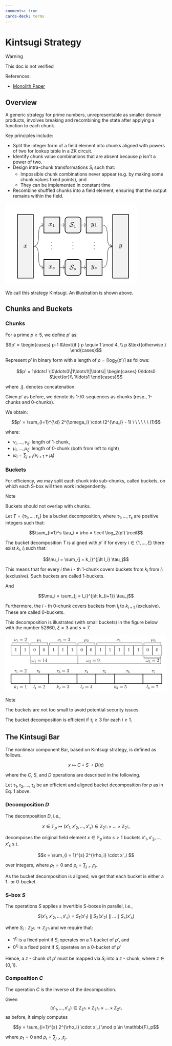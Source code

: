 ```yaml
---
comments: true
cards-deck: terms
---
```


# Kintsugi Strategy

> [!WARNING]
>
> This doc is not verified

References:

+ [Monolith Paper](https://eprint.iacr.org/2023/1025.pdf)

## Overview []()

A generic strategy for prime numbers, unrepresentable as smaller domain products, involves breaking and
recombining the state after applying a function to each chunk.

Key principles include:

+ Split the integer form of a field element into chunks aligned with powers of two for lookup table in a ZK circuit.
+ Identify chunk value combinations that are absent because $p$ isn't a power of two.
+ Design intra-chunk transformations $S_i$ such that:
  + Impossible chunk combinations never appear (e.g. by making some chunk values fixed points), and
  + They can be implemented in constant time
+ Recombine shuffled chunks into a field element, ensuring that the output remains within the field.

![kintsugi_strategy](attachments/kintsugi_strategy.png)

We call this strategy Kintsugi. An illustration is shown above.

[](1724547898420)

## Chunks and Buckets

### Chunks []()

For a prime $p \geq 5$, we define $p'$ as:

$$p' = \begin{cases} p-1 &\text{if } p \equiv 1 \mod 4, \\
p &\text{otherwise }  
\end{cases}$$

Represent $p'$ in binary form with a length of $\rho = \lceil \log_2(p') \rceil$ as follows:

$$p' = 1\ldots1 \|0\ldots0\|1\ldots1\|\ldots\| \begin{cases} 0\ldots0 &\text{or}\\ 1\ldots1 \end{cases}$$

where $.\|.$ denotes concatenation.

Given $p'$ as before, we denote its 1-/0-sequences as chunks (resp., 1-chunks and 0-chunks).

We obtain:

$$p' = \sum_{i=1}^{\xi} 2^{\omega_i} \cdot (2^{\nu_i} - 1)  \ \ \ \ \ \ (1)$$

where:

+ $\nu_i, \ldots, \nu_\xi$: length of 1-chunk,
+ $\mu_i, \ldots, \mu_\xi$: length of 0-chunk (both from left to right)
+ $\omega_i = \sum_{j \geq i} (\nu_{i+1} + \mu_i)$

### Buckets []()

For efficiency, we may split each chunk into sub-chunks, called buckets, on which each S-box will then work independently.

> [!NOTE]
> Buckets should not overlap with chunks.

Let $T=\lbrace \tau_1,\ldots,\tau_s \rbrace$ be a bucket decomposition, where $\tau_1, \ldots, \tau_s$ are positive integers such that:

$$\sum_{i=1}^s \tau_i = \rho = \lceil \log_2(p') \rceil$$

The bucket decomposition $T$ is aligned with $p'$ if for every $i \in \lbrace 1,\ldots,\xi \rbrace$ there exist $k_i$, $l_i$ such that:

$$\nu_i = \sum_{j = k_i}^{j\lt l_i} \tau_j$$

This means that for every $i$ the $i$ - th 1-chunk covers buckets from $k_i$ from $l_i$ (exclusive). Such buckets are called 1-buckets.

And

$$\mu_i = \sum_{j = l_i}^{j\lt k_{i+1}} \tau_j$$

Furthermore, the $i$ - th 0-chunk covers buckets from $l_i$ to $k_{i+1}$ (exclusive). These are called 0-buckets.

This decomposition is illustrated (with small buckets) in the figure below with the number 52860, $\xi = 3$ and $s = 7$.

![kintsugi_chunk](attachments/kintsugi_chunk.png)

> [!NOTE]
> The buckets are not too small to avoid potential security issues.
>
>The bucket decomposition is efficient if $\tau_i \geq 3$ for each $i \geq 1$.

## The Kintsugi Bar []()

The nonlinear component $\text{Bar}$, based on $\text{Kintsugi}$ strategy, is defined as follows.

$$x \mapsto C \circ S \ \circ D(x)$$

where the $C$, $S$, and $D$ operations are described in the following.

Let $\tau_1, \tau_2, \ldots, \tau_s$ be an efficient and aligned bucket decomposition for $p$ as in Eq. 1 above.

### Decomposition $D$ []()

The decomposition $D$, i.e.,

$$x \in \mathbb{F}_ p \mapsto(x'_ 1,x'_ 2, \ldots,x'_ s) \in \mathbb{Z}_ {2^{\tau_ 1}} \times \ldots \times \mathbb{Z}_ {2^{\tau_ s}}$$

decomposes the original field element $x \in \mathbb{F}_p$ into $s \gt 1$ buckets $x'_1, x'_2, \ldots, x'_s$ s.t.

$$x = \sum_{i = 1}^{s} 2^{\rho_i} \cdot x'_i $$

over integers, where $\rho_1 = 0$ and $\rho_i = \sum_{j \gt i} \tau_j$.

As the bucket decomposition is aligned, we get that each bucket is either a 1- or 0-bucket.

### S-box $S$ []()

The operations $S$ applies $s$ invertible S-boxes in parallel, i.e.,

$$S(x'_1, x'_2, \ldots, x'_s) = S_1(x'_1) \ \| \ S_2(x'_2) \ \| \ \ldots \ \| \ S_s(x'_s)$$

where $S_ i : \mathbb{Z}_ {2^{\tau_ i}} \to \mathbb{Z}_ {2^{\tau_ i}}$ and we require that:

+ $1^{\tau_i}$ is a fixed point if $S_i$ operates on a 1-bucket of $p'$, and
+ $0^{\tau_i}$ is a fixed point if $S_i$ operates on a 0-bucket of $p'$

Hence, a $z$ - chunk of $p'$ must be mapped via $S_i$ into a $z$ - chunk, where $z \in \lbrace 0, 1 \rbrace$.

### Composition $C$ []()

The operation $C$ is the inverse of the decomposition.

Given
$$(x'_ 1,\ldots,x'_ s)\in \mathbb{Z}_ {2^{\tau_ 1}}\times \mathbb{Z}_ {2^{\tau_ 2}}\times \ldots \times \mathbb{Z}_ {2^{\tau_ s}}$$
as before, it simply computes

$$y = \sum_{i=1}^{s} 2^{\rho_i} \cdot x'_i \mod p \in \mathbb{F}_p$$

where $\rho_1 = 0$ and $\rho_i = \sum_{j>i} \tau_j$.

